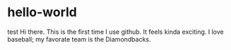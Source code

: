 # hello-world
test
Hi there.
This is the first time I use github. It feels kinda exciting. 
I love baseball; my favorate team is the Diamondbacks.
